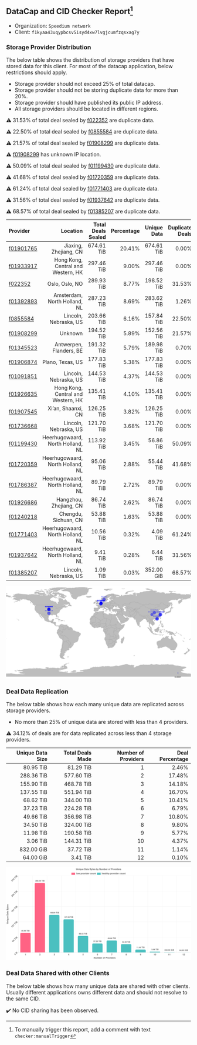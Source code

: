 ## DataCap and CID Checker Report[^1]
 - Organization: `Speedium network`
 - Client: `f1kyaa43uqypbcsv5isyd4xw7lvgjcumfzqsxag7y`
### Storage Provider Distribution
The below table shows the distribution of storage providers that have stored data for this client.
For most of the datacap application, below restrictions should apply.
 - Storage provider should not exceed 25% of total datacap.
 - Storage provider should not be storing duplicate data for more than 20%.
 - Storage provider should have published its public IP address.
 - All storage providers should be located in different regions.

⚠️ 31.53% of total deal sealed by [f022352](https://filfox.info/en/address/f022352) are duplicate data.

⚠️ 22.50% of total deal sealed by [f0855584](https://filfox.info/en/address/f0855584) are duplicate data.

⚠️ 21.57% of total deal sealed by [f01908299](https://filfox.info/en/address/f01908299) are duplicate data.

⚠️ [f01908299](https://filfox.info/en/address/f01908299) has unknown IP location.

⚠️ 50.09% of total deal sealed by [f01199430](https://filfox.info/en/address/f01199430) are duplicate data.

⚠️ 41.68% of total deal sealed by [f01720359](https://filfox.info/en/address/f01720359) are duplicate data.

⚠️ 61.24% of total deal sealed by [f01771403](https://filfox.info/en/address/f01771403) are duplicate data.

⚠️ 31.56% of total deal sealed by [f01937642](https://filfox.info/en/address/f01937642) are duplicate data.

⚠️ 68.57% of total deal sealed by [f01385207](https://filfox.info/en/address/f01385207) are duplicate data.

| Provider                                              |                           Location | Total Deals Sealed | Percentage | Unique Data | Duplicate Deals |
| :---------------------------------------------------- | ---------------------------------: | -----------------: | ---------: | ----------: | --------------: |
| [f01901765](https://filfox.info/en/address/f01901765) |              Jiaxing, Zhejiang, CN |         674.61 TiB |     20.41% |  674.61 TiB |           0.00% |
| [f01933917](https://filfox.info/en/address/f01933917) | Hong Kong, Central and Western, HK |         297.46 TiB |      9.00% |  297.46 TiB |           0.00% |
| [f022352](https://filfox.info/en/address/f022352)     |                     Oslo, Oslo, NO |         289.93 TiB |      8.77% |  198.52 TiB |          31.53% |
| [f01392893](https://filfox.info/en/address/f01392893) |       Amsterdam, North Holland, NL |         287.23 TiB |      8.69% |  283.62 TiB |           1.26% |
| [f0855584](https://filfox.info/en/address/f0855584)   |              Lincoln, Nebraska, US |         203.66 TiB |      6.16% |  157.84 TiB |          22.50% |
| [f01908299](https://filfox.info/en/address/f01908299) |                            Unknown |         194.52 TiB |      5.89% |  152.56 TiB |          21.57% |
| [f01345523](https://filfox.info/en/address/f01345523) |            Antwerpen, Flanders, BE |         191.32 TiB |      5.79% |  189.98 TiB |           0.70% |
| [f01906874](https://filfox.info/en/address/f01906874) |                   Plano, Texas, US |         177.83 TiB |      5.38% |  177.83 TiB |           0.00% |
| [f01091851](https://filfox.info/en/address/f01091851) |              Lincoln, Nebraska, US |         144.53 TiB |      4.37% |  144.53 TiB |           0.00% |
| [f01926635](https://filfox.info/en/address/f01926635) | Hong Kong, Central and Western, HK |         135.41 TiB |      4.10% |  135.41 TiB |           0.00% |
| [f01907545](https://filfox.info/en/address/f01907545) |                 Xi’an, Shaanxi, CN |         126.25 TiB |      3.82% |  126.25 TiB |           0.00% |
| [f01736668](https://filfox.info/en/address/f01736668) |              Lincoln, Nebraska, US |         121.70 TiB |      3.68% |  121.70 TiB |           0.00% |
| [f01199430](https://filfox.info/en/address/f01199430) |   Heerhugowaard, North Holland, NL |         113.92 TiB |      3.45% |   56.86 TiB |          50.09% |
| [f01720359](https://filfox.info/en/address/f01720359) |   Heerhugowaard, North Holland, NL |          95.06 TiB |      2.88% |   55.44 TiB |          41.68% |
| [f01786387](https://filfox.info/en/address/f01786387) |   Heerhugowaard, North Holland, NL |          89.79 TiB |      2.72% |   89.79 TiB |           0.00% |
| [f01926686](https://filfox.info/en/address/f01926686) |             Hangzhou, Zhejiang, CN |          86.74 TiB |      2.62% |   86.74 TiB |           0.00% |
| [f01240218](https://filfox.info/en/address/f01240218) |               Chengdu, Sichuan, CN |          53.88 TiB |      1.63% |   53.88 TiB |           0.00% |
| [f01771403](https://filfox.info/en/address/f01771403) |   Heerhugowaard, North Holland, NL |          10.56 TiB |      0.32% |    4.09 TiB |          61.24% |
| [f01937642](https://filfox.info/en/address/f01937642) |   Heerhugowaard, North Holland, NL |           9.41 TiB |      0.28% |    6.44 TiB |          31.56% |
| [f01385207](https://filfox.info/en/address/f01385207) |              Lincoln, Nebraska, US |           1.09 TiB |      0.03% |  352.00 GiB |          68.57% |

![Provider Distribution](https://raw.githubusercontent.com/data-preservation-programs/filplus-checker-assets/main/filecoin-project/filecoin-plus-large-datasets/issues/487/1671008154068.png)
### Deal Data Replication
The below table shows how each many unique data are replicated across storage providers.
- No more than 25% of unique data are stored with less than 4 providers.

⚠️ 34.12% of deals are for data replicated across less than 4 storage providers.

| Unique Data Size | Total Deals Made | Number of Providers | Deal Percentage |
| ---------------: | ---------------: | ------------------: | --------------: |
|        80.95 TiB |        81.29 TiB |                   1 |           2.46% |
|       288.36 TiB |       577.60 TiB |                   2 |          17.48% |
|       155.90 TiB |       468.78 TiB |                   3 |          14.18% |
|       137.55 TiB |       551.94 TiB |                   4 |          16.70% |
|        68.62 TiB |       344.00 TiB |                   5 |          10.41% |
|        37.23 TiB |       224.28 TiB |                   6 |           6.79% |
|        49.66 TiB |       356.98 TiB |                   7 |          10.80% |
|        34.50 TiB |       324.00 TiB |                   8 |           9.80% |
|        11.98 TiB |       190.58 TiB |                   9 |           5.77% |
|         3.06 TiB |       144.31 TiB |                  10 |           4.37% |
|       832.00 GiB |        37.72 TiB |                  11 |           1.14% |
|        64.00 GiB |         3.41 TiB |                  12 |           0.10% |

![Replication Distribution](https://raw.githubusercontent.com/data-preservation-programs/filplus-checker-assets/main/filecoin-project/filecoin-plus-large-datasets/issues/487/1671008154778.png)
### Deal Data Shared with other Clients
The below table shows how many unique data are shared with other clients.
Usually different applications owns different data and should not resolve to the same CID.

✔️ No CID sharing has been observed.

[^1]: To manually trigger this report, add a comment with text `checker:manualTrigger`
